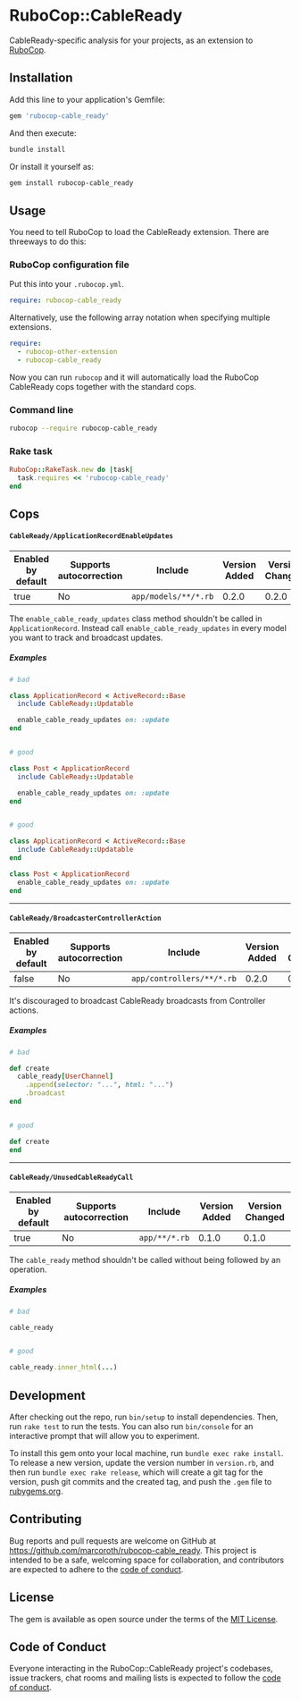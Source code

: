 # RuboCop::CableReady

CableReady-specific analysis for your projects, as an extension to [RuboCop](https://github.com/rubocop/rubocop).

## Installation

Add this line to your application's Gemfile:

```ruby
gem 'rubocop-cable_ready'
```

And then execute:

```bash
bundle install
```

Or install it yourself as:

```bash
gem install rubocop-cable_ready
```

## Usage

You need to tell RuboCop to load the CableReady extension. There are threeways to do this:

### RuboCop configuration file

Put this into your `.rubocop.yml`.

```yaml
require: rubocop-cable_ready
```

Alternatively, use the following array notation when specifying multiple extensions.

```yaml
require:
  - rubocop-other-extension
  - rubocop-cable_ready
```

Now you can run `rubocop` and it will automatically load the RuboCop CableReady cops together with the standard cops.

### Command line

```bash
rubocop --require rubocop-cable_ready
```

### Rake task

```ruby
RuboCop::RakeTask.new do |task|
  task.requires << 'rubocop-cable_ready'
end
```

## Cops

#### `CableReady/ApplicationRecordEnableUpdates`

| Enabled by default | Supports autocorrection | Include | Version Added | Version Changed |
| --- | --- | --- | --- | --- |
| true | No | `app/models/**/*.rb` | 0.2.0 | 0.2.0 |

The `enable_cable_ready_updates` class method shouldn't be called in `ApplicationRecord`. Instead call `enable_cable_ready_updates` in every model you want to track and broadcast updates.


##### Examples

```ruby
# bad

class ApplicationRecord < ActiveRecord::Base
  include CableReady::Updatable

  enable_cable_ready_updates on: :update
end


# good

class Post < ApplicationRecord
  include CableReady::Updatable

  enable_cable_ready_updates on: :update
end


# good

class ApplicationRecord < ActiveRecord::Base
  include CableReady::Updatable
end

class Post < ApplicationRecord
  enable_cable_ready_updates on: :update
end
```

----

#### `CableReady/BroadcasterControllerAction`

| Enabled by default | Supports autocorrection | Include | Version Added | Version Changed |
| --- | --- | --- | --- | --- |
| false | No | `app/controllers/**/*.rb` | 0.2.0 | 0.2.0 |

It's discouraged to broadcast CableReady broadcasts from Controller actions.

##### Examples

```ruby
# bad

def create
  cable_ready[UserChannel]
    .append(selector: "...", html: "...")
    .broadcast
end


# good

def create
end
```

----

#### `CableReady/UnusedCableReadyCall`

| Enabled by default | Supports autocorrection | Include | Version Added | Version Changed |
| --- | --- | --- | --- | --- |
| true | No | `app/**/*.rb` | 0.1.0 | 0.1.0 |

The `cable_ready` method shouldn't be called without being followed by an operation.

##### Examples

```ruby
# bad

cable_ready


# good

cable_ready.inner_html(...)
```

## Development

After checking out the repo, run `bin/setup` to install dependencies. Then, run `rake test` to run the tests. You can also run `bin/console` for an interactive prompt that will allow you to experiment.

To install this gem onto your local machine, run `bundle exec rake install`. To release a new version, update the version number in `version.rb`, and then run `bundle exec rake release`, which will create a git tag for the version, push git commits and the created tag, and push the `.gem` file to [rubygems.org](https://rubygems.org).

## Contributing

Bug reports and pull requests are welcome on GitHub at https://github.com/marcoroth/rubocop-cable_ready. This project is intended to be a safe, welcoming space for collaboration, and contributors are expected to adhere to the [code of conduct](https://github.com/marcoroth/rubocop-cable_ready/blob/master/CODE_OF_CONDUCT.md).

## License

The gem is available as open source under the terms of the [MIT License](https://opensource.org/licenses/MIT).

## Code of Conduct

Everyone interacting in the RuboCop::CableReady project's codebases, issue trackers, chat rooms and mailing lists is expected to follow the [code of conduct](https://github.com/marcoroth/rubocop-cable_ready/blob/master/CODE_OF_CONDUCT.md).
